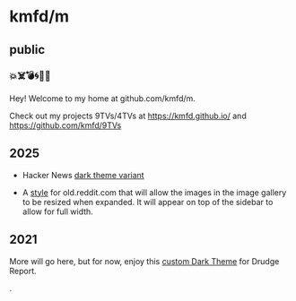 # kmfd/m
## public
### 💥☠️💣🌀👊🏼


Hey! Welcome to my home at github.com/kmfd/m.

Check out my projects 9TVs/4TVs at https://kmfd.github.io/ and https://github.com/kmfd/9TVs

2025
---------
- Hacker News [dark theme variant](https://github.com/kmfd/m/blob/master/CSS_THEMES/hacker-news-dark.css)

- A [style](https://github.com/kmfd/m/blob/master/CSS_THEMES/reddit-gallery-image-resize.css) for old.reddit.com that will allow the images in the image gallery to be resized when expanded. It will appear on top of the sidebar to allow for full width.

2021
-------
More will go here, but for now, enjoy this [custom Dark Theme](https://github.com/kmfd/m/tree/master/CSS_THEMES) for Drudge Report.





.
